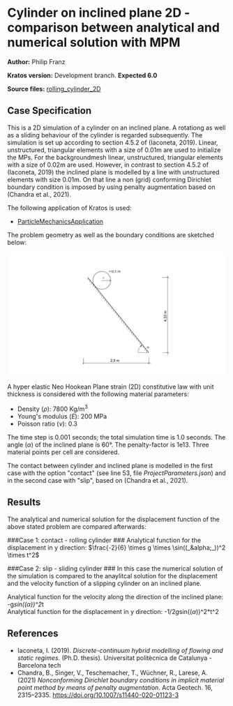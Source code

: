 # Cylinder on inclined plane 2D - comparison between analytical and numerical solution with MPM
**Author:** Philip Franz 

**Kratos version:** Development branch. **Expected 6.0** 

**Source files:** [rolling_cylinder_2D](https://github.com/KratosMultiphysics/Examples/tree/master/particle_mechanics/validation/rolling_cylinder/source)

## Case Specification

This is a 2D simulation of a cylinder on an inclined plane. A rotationg as well as a sliding behaviour of the cylinder is regarded subsequently. The simulation is set up according to section 4.5.2 of (Iaconeta, 2019). 
Linear, unstructured, triangular elements with a size of 0.01m are used to initialize the MPs. For the backgroundmesh linear, unstructured, triangular elements with a size of 0.02m are used.
However, in contrast to section 4.5.2 of (Iaconeta, 2019) the inclined plane is modelled by a line with unstructured elements with size 0.01m. On that line a non (grid) conforming Dirichlet boundary condition is imposed 
by using penalty augmentation based on (Chandra et al., 2021).  


The following application of Kratos is used:
- [ParticleMechanicsApplication](https://github.com/KratosMultiphysics/Kratos/tree/master/applications/ParticleMechanicsApplication)

The problem geometry as well as the boundary conditions are sketched below:

<p align="center">
  <img src="data/cylinder_on_inclined_plane.png" alt="Initial geometry and boundary conditions." width="1400" />
</p>

A hyper elastic Neo Hookean Plane strain (2D) constitutive law with unit thickness is considered with the following material parameters:
* Density (_&rho;_): 7800 Kg/m<sup>3</sup>
* Young's modulus (_E_):  200 MPa
* Poisson ratio (_&nu;_): 0.3

The time step is 0.001 seconds; the total simulation time is 1.0 seconds. The angle (_&alpha;_) of the inclined plane is 60°. The penalty-factor is 1e13. Three material points per cell are considered.

The contact between cylinder and inclined plane is modelled in the first case with the option "contact" (see line 53, file *ProjectParameters.json*) and in the second case with "slip", based on (Chandra et al., 2021).  

## Results
The analytical and numerical solution for the displacement function of the above stated problem are compared afterwards: 

###Case 1: contact - rolling cylinder ###
Analytical function for the displacement in y direction: $\frac{-2}{6} \times g \times \sin((_&alpha;_))^2 \times t^2$





###Case 2: slip - sliding cylinder ###
In this case the numerical solution of the simulation is compared to the anaylitcal solution for the displacement and the velocity function of a slipping cylinder on an inclined plane.

Analytical function for the velocity along the direction of the inclined plane: -g*sin((_&alpha;_))^2*t  
Analytical function for the displacement in y direction: -1/2*g*sin((_&alpha;_))^2*t^2
 




## References
- Iaconeta, I. (2019). *Discrete-continuum hybrid modelling of flowing and static regimes.* (Ph.D. thesis). Universitat politècnica de Catalunya - Barcelona tech 
- Chandra, B., Singer, V., Teschemacher, T., Wüchner, R., Larese, A. (2021) *Nonconforming Dirichlet boundary conditions in implicit material point method by means of penalty augmentation*. Acta Geotech. 16, 2315–2335. https://doi.org/10.1007/s11440-020-01123-3 